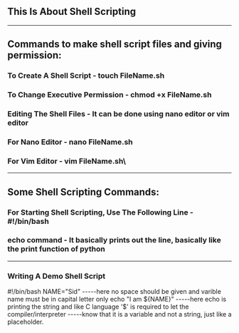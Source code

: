 ## This Is About Shell Scripting

---

## Commands to make shell script files and giving permission:
### To Create A Shell Script - touch FileName.sh
### To Change Executive Permission - chmod +x FileName.sh
### Editing The Shell Files - It can be done using nano editor or vim editor
### For Nano Editor - nano FileName.sh
### For Vim Editor - vim FileName.sh\

---

##  Some Shell Scripting Commands:
### For Starting Shell Scripting, Use The Following Line - #!/bin/bash
### echo command - It basically prints out the line, basically like the print function of python 

---
### Writing A Demo Shell Script
#!/bin/bash
NAME="Sid"     -----here no space should be given and varible name must be in capital letter only
echo "I am ${NAME}"     -----here echo is printing the string and like C language '$' is required to let the compiler/interpreter 
                        -----know that it is a variable and not a string, just like a placeholder.

